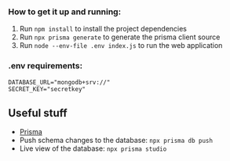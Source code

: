 ### How to get it up and running:
1. Run `npm install` to install the project dependencies
2. Run `npx prisma generate` to generate the prisma client source
3. Run `node --env-file .env index.js` to run the web application

### .env requirements:
```
DATABASE_URL="mongodb+srv://"
SECRET_KEY="secretkey"
```

## Useful stuff
- [Prisma](https://www.prisma.io/docs/)
- Push schema changes to the database: `npx prisma db push`
- Live view of the database: `npx prisma studio`